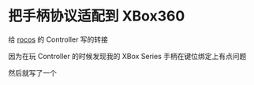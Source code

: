 # 把手柄协议适配到 XBox360

给 [rocos](https://github.com/Robocup-ssl-China/rocos) 的 Controller 写的转接

因为在玩 Controller 的时候发现我的 XBox Series 手柄在键位绑定上有点问题

然后就写了一个